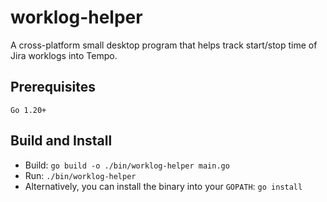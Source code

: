# worklog-helper

A cross-platform small desktop program that helps track start/stop time of Jira worklogs into Tempo.

## Prerequisites

`Go 1.20+`

## Build and Install

- Build: `go build -o ./bin/worklog-helper main.go`
- Run: `./bin/worklog-helper`
- Alternatively, you can install the binary into your `GOPATH`: `go install`
